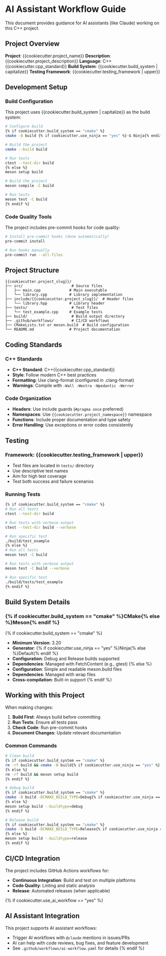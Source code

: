 # AI Assistant Workflow Guide

This document provides guidance for AI assistants (like Claude) working on this C++ project.

## Project Overview

**Project**: {{cookiecutter.project_name}}
**Description**: {{cookiecutter.project_description}}
**Language**: C++{{cookiecutter.cpp_standard}}
**Build System**: {{cookiecutter.build_system | capitalize}}
**Testing Framework**: {{cookiecutter.testing_framework | upper}}

## Development Setup

### Build Configuration

This project uses {{cookiecutter.build_system | capitalize}} as the build system:

```bash
# Configure build
{% if cookiecutter.build_system == "cmake" %}
cmake -B build {% if cookiecutter.use_ninja == "yes" %}-G Ninja{% endif %}

# Build the project
cmake --build build

# Run tests
ctest --test-dir build
{% else %}
meson setup build

# Build the project
meson compile -C build

# Run tests
meson test -C build
{% endif %}
```

### Code Quality Tools

The project includes pre-commit hooks for code quality:

```bash
# Install pre-commit hooks (done automatically)
pre-commit install

# Run hooks manually
pre-commit run --all-files
```

## Project Structure

```
{{cookiecutter.project_slug}}/
├── src/                      # Source files
│   ├── main.cpp             # Main executable
│   └── library.cpp          # Library implementation
├── include/{{cookiecutter.project_slug}}/  # Header files
│   └── library.hpp          # Library header
├── tests/                    # Test files
│   └── test_example.cpp     # Example tests
├── build/                    # Build output directory
├── .github/workflows/        # CI/CD workflows
├── CMakeLists.txt or meson.build  # Build configuration
└── README.md                # Project documentation
```

## Coding Standards

### C++ Standards

- **C++ Standard**: C++{{cookiecutter.cpp_standard}}
- **Style**: Follow modern C++ best practices
- **Formatting**: Use clang-format (configured in .clang-format)
- **Warnings**: Compile with `-Wall -Wextra -Wpedantic -Werror`

### Code Organization

- **Headers**: Use include guards (`#pragma once` preferred)
- **Namespaces**: Use `{{cookiecutter.project_namespace}}` namespace
- **Functions**: Include proper documentation and type safety
- **Error Handling**: Use exceptions or error codes consistently

## Testing

### Framework: {{cookiecutter.testing_framework | upper}}

- Test files are located in `tests/` directory
- Use descriptive test names
- Aim for high test coverage
- Test both success and failure scenarios

### Running Tests

```bash
{% if cookiecutter.build_system == "cmake" %}
# Run all tests
ctest --test-dir build

# Run tests with verbose output
ctest --test-dir build --verbose

# Run specific test
./build/test_example
{% else %}
# Run all tests
meson test -C build

# Run tests with verbose output
meson test -C build --verbose

# Run specific test
./build/tests/test_example
{% endif %}
```

## Build System Details

### {% if cookiecutter.build_system == "cmake" %}CMake{% else %}Meson{% endif %}

{% if cookiecutter.build_system == "cmake" %}
- **Minimum Version**: 3.20
- **Generator**: {% if cookiecutter.use_ninja == "yes" %}Ninja{% else %}Default{% endif %}
- **Configuration**: Debug and Release builds supported
- **Dependencies**: Managed with FetchContent (e.g., gtest)
{% else %}
- **Configuration**: Simple and readable meson.build files
- **Dependencies**: Managed with wrap files
- **Cross-compilation**: Built-in support
{% endif %}

## Working with this Project

When making changes:

1. **Build First**: Always build before committing
2. **Run Tests**: Ensure all tests pass
3. **Check Code**: Run pre-commit hooks
4. **Document Changes**: Update relevant documentation

### Common Commands

```bash
# Clean build
{% if cookiecutter.build_system == "cmake" %}
rm -rf build && cmake -B build{% if cookiecutter.use_ninja == "yes" %} -G Ninja{% endif %}
{% else %}
rm -rf build && meson setup build
{% endif %}

# Debug build
{% if cookiecutter.build_system == "cmake" %}
cmake -B build -DCMAKE_BUILD_TYPE=Debug{% if cookiecutter.use_ninja == "yes" %} -G Ninja{% endif %}
{% else %}
meson setup build --buildtype=debug
{% endif %}

# Release build
{% if cookiecutter.build_system == "cmake" %}
cmake -B build -DCMAKE_BUILD_TYPE=Release{% if cookiecutter.use_ninja == "yes" %} -G Ninja{% endif %}
{% else %}
meson setup build --buildtype=release
{% endif %}
```

## CI/CD Integration

The project includes GitHub Actions workflows for:
- **Continuous Integration**: Build and test on multiple platforms
- **Code Quality**: Linting and static analysis
- **Release**: Automated releases (when applicable)

{% if cookiecutter.use_ai_workflow == "yes" %}
## AI Assistant Integration

This project supports AI assistant workflows:
- Trigger AI workflows with `@claude` mentions in issues/PRs
- AI can help with code reviews, bug fixes, and feature development
- See `.github/workflows/ai-workflow.yaml` for details
{% endif %}